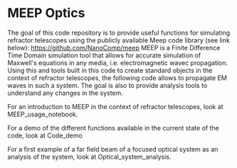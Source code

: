 # MEEP Optics

The goal of this code repository is to provide useful functions for simulating refractor telescopes using the publicly available Meep code library (see link below): https://github.com/NanoComp/meep
MEEP is a Finite Difference Time Domain simulation tool that allows for accurate simulation of Maxwell's equations in any media, i.e. electromagnetic wavec propagation. Using this and tools built in this code to create standard objects in the context of refractor telescopes, the following code allows to propagate EM waves in such a system. The goal is also to provide analysis tools to understand any changes in the system.

For an introduction to MEEP in the context of refractor telescopes, look at MEEP_usage_notebook. 

For a demo of the different functions available in the current state of the code, look at Code_demo

For a first example of a far field beam of a focused optical system as an analysis of the system, look at Optical_system_analysis.